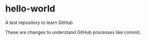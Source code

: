 # hello-world
A test repository to learn GitHub

These are changes to understand GitHub processes like commit.
